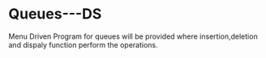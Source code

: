 # Queues---DS
Menu Driven Program for queues will be provided where insertion,deletion and dispaly function perform the operations.
